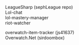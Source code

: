 LeagueSharp (sephLeague repo)  
Lol-chat  
lol-mastery-manager  
riot-watcher  

overwatch-item-tracker (js41637)  
Overwatch.Net (sirdoombox)  

